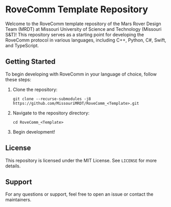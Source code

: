 # RoveComm Template Repository

Welcome to the RoveComm template repository of the Mars Rover Design Team (MRDT) at Missouri University of Science and Technology (Missouri S&T)! This repository serves as a starting point for developing the RoveComm protocol in various languages, including C++, Python, C#, Swift, and TypeScript.

## Getting Started

To begin developing with RoveComm in your language of choice, follow these steps:

1. Clone the repository:
   ```
   git clone --recurse-submodules -j8 https://github.com/MissouriMRDT/RoveComm_<Template>.git
   ```

2. Navigate to the repository directory:
   ```
   cd RoveComm_<Template>
   ```
3. Begin development!

## License

This repository is licensed under the MIT License. See `LICENSE` for more details.

## Support

For any questions or support, feel free to open an issue or contact the maintainers.
